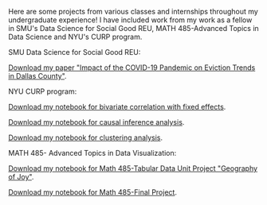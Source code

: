 
Here are some projects from various classes and internships throughout my undergraduate experience!
I have included work from my work as a fellow in SMU's Data Science for Social Good REU, MATH 485-Advanced Topics in Data Science and NYU's CURP program. 

SMU Data Science for Social Good REU:

[Download my paper "Impact of the COVID-19 Pandemic on Eviction Trends in Dallas County"](https://github.com/katielark/eviction-project/blob/main/lark-evictions-sample.pdf). 


NYU CURP program:

[Download my notebook for bivariate correlation with fixed effects](https://github.com/katielark/curp/blob/main/bivariate_fine_revenue_-plus_1_mlr-.pdf).

[Download my notebook for causal inference analysis](https://github.com/katielark/curp/blob/main/inferential_model_l.Rmd).

[Download my notebook for clustering analysis](https://github.com/katielark/curp/blob/main/clustering_take3.Rmd).

MATH 485- Advanced Topics in Data Visualization: 

[Download my notebook for Math 485-Tabular Data Unit Project "Geography of Joy"](https://github.com/katielark/data_viz/blob/main/project_1_final%20(1).ipynb).

[Download my notebook for Math 485-Final Project](https://github.com/katielark/data_viz/blob/main/final_data_project.ipynb). 



